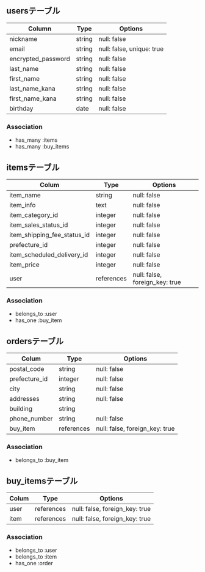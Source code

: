 ## usersテーブル

| Column                  | Type           | Options                               |
|------------------------ | -------------- | ------------------------------------- |
| nickname                | string         | null: false                           |
| email                   | string         | null: false, unique: true             |
| encrypted_password      | string         | null: false                           |
| last_name               | string         | null: false                           |
| first_name              | string         | null: false                           |
| last_name_kana          | string         | null: false                           |
| first_name_kana         | string         | null: false                           |
| birthday                | date           | null: false                           |

### Association
- has_many :items
- has_many :buy_items

## itemsテーブル

| Colum                       | Type            | Options                        |
| --------------------------- | --------------- | ------------------------------ |
| item_name                   | string          | null: false                    |
| item_info                   | text            | null: false                    |
| item_category_id            | integer         | null: false                    |
| item_sales_status_id        | integer         | null: false                    |
| item_shipping_fee_status_id | integer         | null: false                    |
| prefecture_id               | integer         | null: false                    |
| item_scheduled_delivery_id  | integer         | null: false                    |  
| item_price                  | integer         | null: false                    | 
| user                        | references      | null: false, foreign_key: true |

### Association
- belongs_to :user
- has_one :buy_item
## ordersテーブル

| Colum           | Type            | Options                        | 
| --------------- | --------------- | ------------------------------ |
| postal_code     | string          | null: false                    |
| prefecture_id   | integer         | null: false                    |
| city            | string          | null: false                    |
| addresses       | string          | null: false                    |
| building        | string          |                                |
| phone_number    | string          | null: false                    |
| buy_item        | references      | null: false, foreign_key: true |

### Association
- belongs_to :buy_item


## buy_itemsテーブル

| Colum           | Type            | Options                        |
| --------------- | --------------- | ------------------------------ |
| user            | references      | null: false, foreign_key: true |
| item            | references      | null: false, foreign_key: true |

### Association
- belongs_to :user
- belongs_to :item
- has_one :order